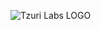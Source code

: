 ![Tzuri Labs LOGO](https://github.com/user-attachments/assets/4ae3e4db-6aeb-4670-b477-f76eb8f998d1)
